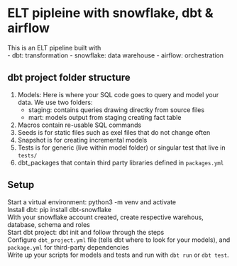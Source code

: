 # ELT pipleine with snowflake, dbt & airflow

This is an ELT pipeline built with <br>
    - dbt: transformation
    - snowflake: data warehouse
    - airflow: orchestration

## dbt project folder structure

1. Models: Here is where your SQL code goes to query and model your data. We use two folders: <br>
    - staging: contains queries drawing directky from source files <br>
    - mart: models output from staging creating fact table <br>
2. Macros contain re-usable SQL commands <br>
3. Seeds is for static files such as exel files that do not change often <br>
4. Snapshot is for creating incremental models <br>
5. Tests is for generic (live within model folder) or singular test that live in `tests/` <br>
6. dbt_packages that contain third party libraries defined in `packages.yml`


## Setup
Start a virtual environment: python3 -m venv <env-name> and activate<br>
Install dbt: pip install dbt-snowflake <br>
With your snowflake account created, create respective warehous, database, schema and roles <br>
Start dbt project: dbt init and follow through the steps<br>
Configure `dbt_project.yml` file (tells dbt where to look for your models), and `package.yml` for third-party dependencies<br>
Write up your scripts for models and tests and run with `dbt run` or `dbt test`.<br>








